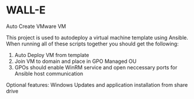 # WALL-E
Auto Create VMware VM


This project is used to autodeploy a virtual machine template using Ansible. When running all of these scripts together you should get the following:

1. Auto Deploy VM from template
2. Join VM to domain and place in GPO Managed OU
3. GPOs should enable WinRM service and open neccessary ports for Ansible host communication

Optional features: Windows Updates and application installation from share drive

